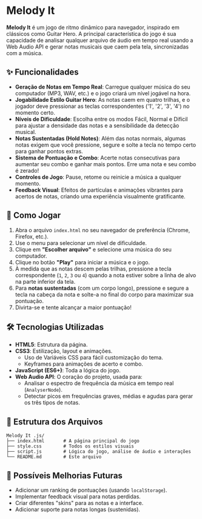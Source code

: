 # Melody It

**Melody It** é um jogo de ritmo dinâmico para navegador, inspirado em clássicos como Guitar Hero. A principal característica do jogo é sua capacidade de analisar qualquer arquivo de áudio em tempo real usando a Web Audio API e gerar notas musicais que caem pela tela, sincronizadas com a música.

## ✨ Funcionalidades

- **Geração de Notas em Tempo Real**: Carregue qualquer música do seu computador (MP3, WAV, etc.) e o jogo criará um nível jogável na hora.
- **Jogabilidade Estilo Guitar Hero**: As notas caem em quatro trilhas, e o jogador deve pressionar as teclas correspondentes ('1', '2', '3', '4') no momento certo.
- **Níveis de Dificuldade**: Escolha entre os modos Fácil, Normal e Difícil para ajustar a densidade das notas e a sensibilidade da detecção musical.
- **Notas Sustentadas (Hold Notes)**: Além das notas normais, algumas notas exigem que você pressione, segure e solte a tecla no tempo certo para ganhar pontos extras.
- **Sistema de Pontuação e Combo**: Acerte notas consecutivas para aumentar seu combo e ganhar mais pontos. Erre uma nota e seu combo é zerado!
- **Controles de Jogo**: Pause, retome ou reinicie a música a qualquer momento.
- **Feedback Visual**: Efeitos de partículas e animações vibrantes para acertos de notas, criando uma experiência visualmente gratificante.

## 🚀 Como Jogar

1.  Abra o arquivo `index.html` no seu navegador de preferência (Chrome, Firefox, etc.).
2.  Use o menu para selecionar um nível de dificuldade.
3.  Clique em **"Escolher arquivo"** e selecione uma música do seu computador.
4.  Clique no botão **"Play"** para iniciar a música e o jogo.
5.  À medida que as notas descem pelas trilhas, pressione a tecla correspondente (`1`, `2`, `3` ou `4`) quando a nota estiver sobre a linha de alvo na parte inferior da tela.
6.  Para **notas sustentadas** (com um corpo longo), pressione e segure a tecla na cabeça da nota e solte-a no final do corpo para maximizar sua pontuação.
6.  Divirta-se e tente alcançar a maior pontuação!

## 🛠️ Tecnologias Utilizadas

- **HTML5**: Estrutura da página.
- **CSS3**: Estilização, layout e animações.
  - Uso de Variáveis CSS para fácil customização do tema.
  - Keyframes para animações de acerto e combo.
- **JavaScript (ES6+)**: Toda a lógica do jogo.
- **Web Audio API**: O coração do projeto, usada para:
  - Analisar o espectro de frequência da música em tempo real (`AnalyserNode`).
  - Detectar picos em frequências graves, médias e agudas para gerar os três tipos de notas.

## 📂 Estrutura dos Arquivos

```
Melody It .js/
├── index.html       # A página principal do jogo
├── style.css        # Todos os estilos visuais
├── script.js        # Lógica do jogo, análise de áudio e interações
└── README.md        # Este arquivo
```

## 🔮 Possíveis Melhorias Futuras

- Adicionar um ranking de pontuações (usando `localStorage`).
- Implementar feedback visual para notas perdidas.
- Criar diferentes "skins" para as notas e a interface.
- Adicionar suporte para notas longas (sustenidas).